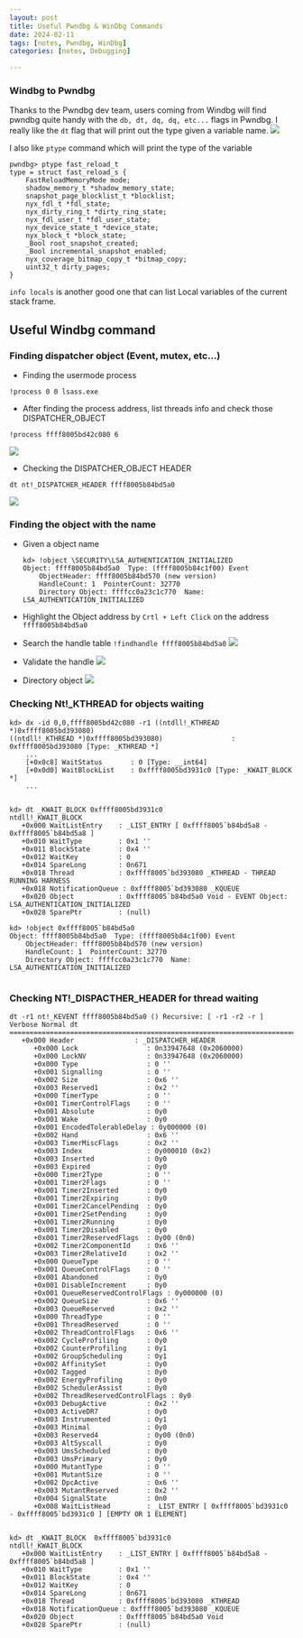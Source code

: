 ```yaml
---
layout: post
title: Useful Pwndbg & WinDbg Commands
date: 2024-02-11
tags: [notes, Pwndbg, WinDbg]
categories: [notes, Debugging]

---
```

### Windbg to Pwndbg
Thanks to the Pwndbg dev team, users coming from Windbg will find pwndbg quite handy with the `db, dt, dq, dq, etc...` flags in Pwndbg. I really like the `dt` flag that will print out the type given a variable name.
![](/assets/images/2024-01-31-dt.png)

I also like `ptype` command which will print the type of the variable

```
pwndbg> ptype fast_reload_t
type = struct fast_reload_s {
    FastReloadMemoryMode mode;
    shadow_memory_t *shadow_memory_state;
    snapshot_page_blocklist_t *blocklist;
    nyx_fdl_t *fdl_state;
    nyx_dirty_ring_t *dirty_ring_state;
    nyx_fdl_user_t *fdl_user_state;
    nyx_device_state_t *device_state;
    nyx_block_t *block_state;
    _Bool root_snapshot_created;
    _Bool incremental_snapshot_enabled;
    nyx_coverage_bitmap_copy_t *bitmap_copy;
    uint32_t dirty_pages;
}
```

`info locals` is another good one that can list Local variables of the current stack frame.



## Useful Windbg command

### Finding dispatcher object (Event, mutex, etc...)
- Finding the usermode process 
```
!process 0 0 lsass.exe
```
- After finding the process address, list threads info and check those DISPATCHER_OBJECT
```
!process ffff8005bd42c080 6
```
![](/assets/images/2024-01-31-windbgProcessThreadinfo.png)
- Checking the DISPATCHER_OBJECT HEADER 
```
dt nt!_DISPATCHER_HEADER ffff8005b84bd5a0
```

![](/assets/images/2024-01-31-DISPATCHER_OBJECT.png)

### Finding the object with the name
- Given a object name
    ```
    kd> !object \SECURITY\LSA_AUTHENTICATION_INITIALIZED
    Object: ffff8005b84bd5a0  Type: (ffff8005b84c1f00) Event
        ObjectHeader: ffff8005b84bd570 (new version)
        HandleCount: 1  PointerCount: 32770
        Directory Object: ffffcc0a23c1c770  Name: LSA_AUTHENTICATION_INITIALIZED   
    ```
- Highlight the Object address by `Crtl + Left Click` on the address `ffff8005b84bd5a0`

- Search the handle table `!findhandle ffff8005b84bd5a0`
![](/assets/images/2024-01-31-0x614.png)

- Validate the handle
![](/assets/images/2024-01-31-handle.png)
- Directory object
![](/assets/images/2024-01-31-ObjectDirectory.png)


### Checking Nt!_KTHREAD for objects waiting
```
kd> dx -id 0,0,ffff8005bd42c080 -r1 ((ntdll!_KTHREAD *)0xffff8005bd393080)
((ntdll!_KTHREAD *)0xffff8005bd393080)                 : 0xffff8005bd393080 [Type: _KTHREAD *]
	...
    [+0x0c8] WaitStatus       : 0 [Type: __int64]
    [+0x0d0] WaitBlockList    : 0xffff8005bd3931c0 [Type: _KWAIT_BLOCK *]
	...
	
```

```
kd> dt _KWAIT_BLOCK 0xffff8005bd3931c0
ntdll!_KWAIT_BLOCK
   +0x000 WaitListEntry    : _LIST_ENTRY [ 0xffff8005`b84bd5a8 - 0xffff8005`b84bd5a8 ]
   +0x010 WaitType         : 0x1 ''
   +0x011 BlockState       : 0x4 ''
   +0x012 WaitKey          : 0
   +0x014 SpareLong        : 0n671
   +0x018 Thread           : 0xffff8005`bd393080 _KTHREAD - THREAD RUNNING HARNESS
   +0x018 NotificationQueue : 0xffff8005`bd393080 _KQUEUE
   +0x020 Object           : 0xffff8005`b84bd5a0 Void - EVENT Object: LSA_AUTHENTICATION_INITIALIZED
   +0x028 SparePtr         : (null) 

kd> !object 0xffff8005`b84bd5a0
Object: ffff8005b84bd5a0  Type: (ffff8005b84c1f00) Event
    ObjectHeader: ffff8005b84bd570 (new version)
    HandleCount: 1  PointerCount: 32770
    Directory Object: ffffcc0a23c1c770  Name: LSA_AUTHENTICATION_INITIALIZED


```
### Checking NT!_DISPACTHER_HEADER for thread waiting
```
dt -r1 nt!_KEVENT ffff8005b84bd5a0 () Recursive: [ -r1 -r2 -r ] Verbose Normal dt
==================================================================================
   +0x000 Header               : _DISPATCHER_HEADER
      +0x000 Lock                 : 0n33947648 (0x2060000)
      +0x000 LockNV               : 0n33947648 (0x2060000)
      +0x000 Type                 : 0 ''
      +0x001 Signalling           : 0 ''
      +0x002 Size                 : 0x6 ''
      +0x003 Reserved1            : 0x2 ''
      +0x000 TimerType            : 0 ''
      +0x001 TimerControlFlags    : 0 ''
      +0x001 Absolute             : 0y0
      +0x001 Wake                 : 0y0
      +0x001 EncodedTolerableDelay : 0y000000 (0)
      +0x002 Hand                 : 0x6 ''
      +0x003 TimerMiscFlags       : 0x2 ''
      +0x003 Index                : 0y000010 (0x2)
      +0x003 Inserted             : 0y0
      +0x003 Expired              : 0y0
      +0x000 Timer2Type           : 0 ''
      +0x001 Timer2Flags          : 0 ''
      +0x001 Timer2Inserted       : 0y0
      +0x001 Timer2Expiring       : 0y0
      +0x001 Timer2CancelPending  : 0y0
      +0x001 Timer2SetPending     : 0y0
      +0x001 Timer2Running        : 0y0
      +0x001 Timer2Disabled       : 0y0
      +0x001 Timer2ReservedFlags  : 0y00 (0n0)
      +0x002 Timer2ComponentId    : 0x6 ''
      +0x003 Timer2RelativeId     : 0x2 ''
      +0x000 QueueType            : 0 ''
      +0x001 QueueControlFlags    : 0 ''
      +0x001 Abandoned            : 0y0
      +0x001 DisableIncrement     : 0y0
      +0x001 QueueReservedControlFlags : 0y000000 (0)
      +0x002 QueueSize            : 0x6 ''
      +0x003 QueueReserved        : 0x2 ''
      +0x000 ThreadType           : 0 ''
      +0x001 ThreadReserved       : 0 ''
      +0x002 ThreadControlFlags   : 0x6 ''
      +0x002 CycleProfiling       : 0y0
      +0x002 CounterProfiling     : 0y1
      +0x002 GroupScheduling      : 0y1
      +0x002 AffinitySet          : 0y0
      +0x002 Tagged               : 0y0
      +0x002 EnergyProfiling      : 0y0
      +0x002 SchedulerAssist      : 0y0
      +0x002 ThreadReservedControlFlags : 0y0
      +0x003 DebugActive          : 0x2 ''
      +0x003 ActiveDR7            : 0y0
      +0x003 Instrumented         : 0y1
      +0x003 Minimal              : 0y0
      +0x003 Reserved4            : 0y00 (0n0)
      +0x003 AltSyscall           : 0y0
      +0x003 UmsScheduled         : 0y0
      +0x003 UmsPrimary           : 0y0
      +0x000 MutantType           : 0 ''
      +0x001 MutantSize           : 0 ''
      +0x002 DpcActive            : 0x6 ''
      +0x003 MutantReserved       : 0x2 ''
      +0x004 SignalState          : 0n0
      +0x008 WaitListHead         : _LIST_ENTRY [ 0xffff8005`bd3931c0 - 0xffff8005`bd3931c0 ] [EMPTY OR 1 ELEMENT]


kd> dt _KWAIT_BLOCK  0xffff8005`bd3931c0
ntdll!_KWAIT_BLOCK
   +0x000 WaitListEntry    : _LIST_ENTRY [ 0xffff8005`b84bd5a8 - 0xffff8005`b84bd5a8 ]
   +0x010 WaitType         : 0x1 ''
   +0x011 BlockState       : 0x4 ''
   +0x012 WaitKey          : 0
   +0x014 SpareLong        : 0n671
   +0x018 Thread           : 0xffff8005`bd393080 _KTHREAD
   +0x018 NotificationQueue : 0xffff8005`bd393080 _KQUEUE
   +0x020 Object           : 0xffff8005`b84bd5a0 Void
   +0x028 SparePtr         : (null) 


```

